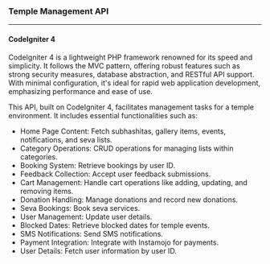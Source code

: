 ### Temple Management API
------------------------------------------------------
#### CodeIgniter 4 
CodeIgniter 4 is a lightweight PHP framework renowned for its speed and simplicity. It follows the MVC pattern, offering robust features such as strong security measures, database abstraction, and RESTful API support. With minimal configuration, it's ideal for rapid web application development, emphasizing performance and ease of use.

This API, built on CodeIgniter 4, facilitates management tasks for a temple environment. It includes essential functionalities such as:
- Home Page Content: Fetch subhashitas, gallery items, events, notifications, and seva lists.
- Category Operations: CRUD operations for managing lists within categories.
- Booking System: Retrieve bookings by user ID.
- Feedback Collection: Accept user feedback submissions.
- Cart Management: Handle cart operations like adding, updating, and removing items.
- Donation Handling: Manage donations and record new donations.
- Seva Bookings: Book seva services.
- User Management: Update user details.
- Blocked Dates: Retrieve blocked dates for temple events.
- SMS Notifications: Send SMS notifications.
- Payment Integration: Integrate with Instamojo for payments.
- User Details: Fetch user information by user ID.

